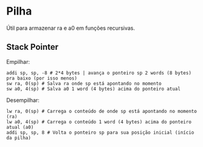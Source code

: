 # Pilha
Útil para armazenar ra e a0 em funções recursivas.

## Stack Pointer
Empilhar: 
```assembly
addi sp, sp, -8 # 2*4 bytes | avança o ponteiro sp 2 words (8 bytes) pra baixo (por isso menos)
sw ra, 0(sp) # Salva ra onde sp está apontando no momento
sw a0, 4(sp) # Salva a0 1 word (4 bytes) acima do ponteiro atual
```
Desempilhar:
```assembly
lw ra, 0(sp) # Carrega o conteúdo de onde sp está apontando no momento (ra)
lw a0, 4(sp) # Carrega o conteúdo 1 word (4 bytes) acima do ponteiro atual (a0)
addi sp, sp, 8 # Volta o ponteiro sp para sua posição inicial (início da pilha) 
```